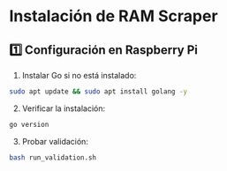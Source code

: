 # Instalación de RAM Scraper
## 1️⃣ Configuración en Raspberry Pi
1. Instalar Go si no está instalado:
```bash
sudo apt update && sudo apt install golang -y
```
2. Verificar la instalación:
```bash
go version
```
3. Probar validación:
```bash
bash run_validation.sh
```